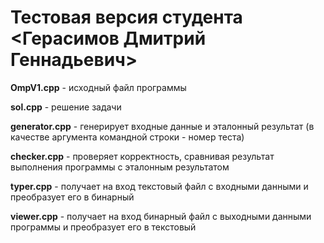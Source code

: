 ﻿# Тестовая версия студента <Герасимов Дмитрий Геннадьевич>
**OmpV1.cpp** - исходный файл программы

**sol.cpp** - решение задачи

**generator.cpp** - генерирует входные данные и эталонный результат
(в качестве аргумента командной строки - номер теста)

**checker.cpp** - проверяет корректность, сравнивая результат выполнения программы с эталонным результатом

**typer.cpp** - получает на вход текстовый файл с входными данными и преобразует его в бинарный

**viewer.cpp** - получает на вход бинарный файл с выходными данными программы и преобразует его в текстовый